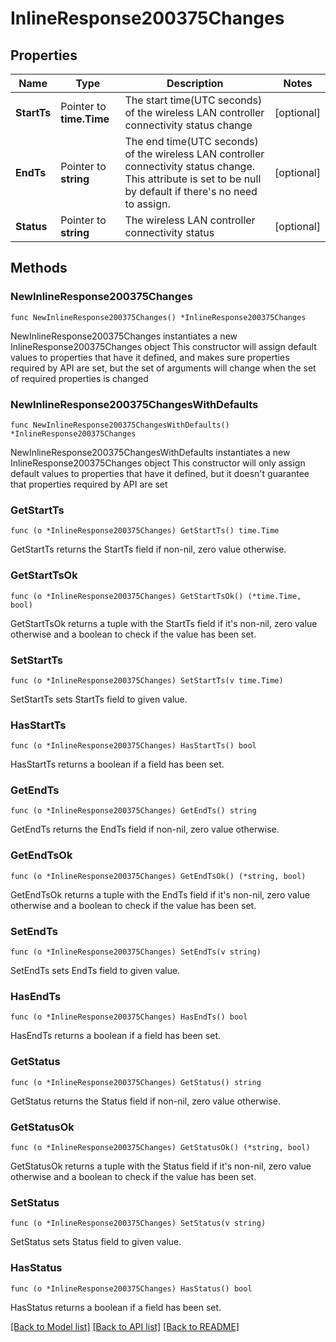# InlineResponse200375Changes

## Properties

Name | Type | Description | Notes
------------ | ------------- | ------------- | -------------
**StartTs** | Pointer to **time.Time** | The start time(UTC seconds) of the wireless LAN controller connectivity status change | [optional] 
**EndTs** | Pointer to **string** | The end time(UTC seconds) of the wireless LAN controller connectivity status change. This attribute is set to be null by default if there&#39;s no need to assign. | [optional] 
**Status** | Pointer to **string** | The wireless LAN controller connectivity status | [optional] 

## Methods

### NewInlineResponse200375Changes

`func NewInlineResponse200375Changes() *InlineResponse200375Changes`

NewInlineResponse200375Changes instantiates a new InlineResponse200375Changes object
This constructor will assign default values to properties that have it defined,
and makes sure properties required by API are set, but the set of arguments
will change when the set of required properties is changed

### NewInlineResponse200375ChangesWithDefaults

`func NewInlineResponse200375ChangesWithDefaults() *InlineResponse200375Changes`

NewInlineResponse200375ChangesWithDefaults instantiates a new InlineResponse200375Changes object
This constructor will only assign default values to properties that have it defined,
but it doesn't guarantee that properties required by API are set

### GetStartTs

`func (o *InlineResponse200375Changes) GetStartTs() time.Time`

GetStartTs returns the StartTs field if non-nil, zero value otherwise.

### GetStartTsOk

`func (o *InlineResponse200375Changes) GetStartTsOk() (*time.Time, bool)`

GetStartTsOk returns a tuple with the StartTs field if it's non-nil, zero value otherwise
and a boolean to check if the value has been set.

### SetStartTs

`func (o *InlineResponse200375Changes) SetStartTs(v time.Time)`

SetStartTs sets StartTs field to given value.

### HasStartTs

`func (o *InlineResponse200375Changes) HasStartTs() bool`

HasStartTs returns a boolean if a field has been set.

### GetEndTs

`func (o *InlineResponse200375Changes) GetEndTs() string`

GetEndTs returns the EndTs field if non-nil, zero value otherwise.

### GetEndTsOk

`func (o *InlineResponse200375Changes) GetEndTsOk() (*string, bool)`

GetEndTsOk returns a tuple with the EndTs field if it's non-nil, zero value otherwise
and a boolean to check if the value has been set.

### SetEndTs

`func (o *InlineResponse200375Changes) SetEndTs(v string)`

SetEndTs sets EndTs field to given value.

### HasEndTs

`func (o *InlineResponse200375Changes) HasEndTs() bool`

HasEndTs returns a boolean if a field has been set.

### GetStatus

`func (o *InlineResponse200375Changes) GetStatus() string`

GetStatus returns the Status field if non-nil, zero value otherwise.

### GetStatusOk

`func (o *InlineResponse200375Changes) GetStatusOk() (*string, bool)`

GetStatusOk returns a tuple with the Status field if it's non-nil, zero value otherwise
and a boolean to check if the value has been set.

### SetStatus

`func (o *InlineResponse200375Changes) SetStatus(v string)`

SetStatus sets Status field to given value.

### HasStatus

`func (o *InlineResponse200375Changes) HasStatus() bool`

HasStatus returns a boolean if a field has been set.


[[Back to Model list]](../README.md#documentation-for-models) [[Back to API list]](../README.md#documentation-for-api-endpoints) [[Back to README]](../README.md)


